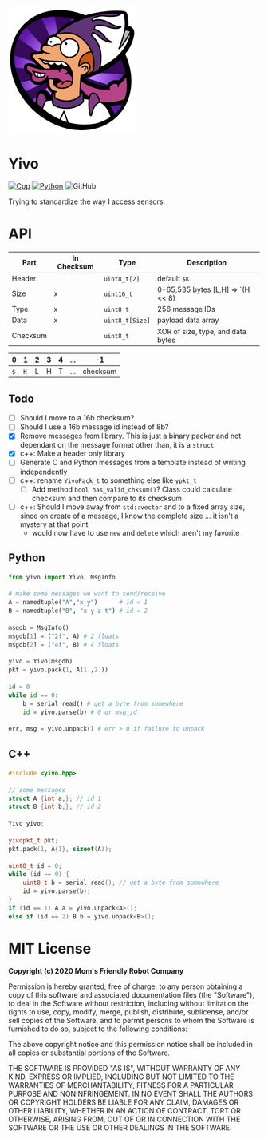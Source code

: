 ![](https://raw.githubusercontent.com/MomsFriendlyRobotCompany/yivo/main/docs/yivo.png)

# Yivo

[![Cpp](https://github.com/MomsFriendlyRobotCompany/yivo/actions/workflows/cpp.yaml/badge.svg)](https://github.com/MomsFriendlyRobotCompany/yivo/actions/workflows/cpp.yaml)
[![Python](https://github.com/MomsFriendlyRobotCompany/yivo/actions/workflows/python.yaml/badge.svg)](https://github.com/MomsFriendlyRobotCompany/yivo/actions/workflows/python.yaml)
![GitHub](https://img.shields.io/github/license/MomsFriendlyRobotCompany/yivo)

Trying to standardize the way I access sensors.

# API

| Part     | In Checksum | Type  | Description |
|----------|-------------|-------|-------------|
| Header   |   | `uint8_t[2]`    | default `$K` |
| Size     | x | `uint16_t`      | 0-65,535 bytes [L,H] => `(H << 8) | L` |
| Type     | x | `uint8_t`       | 256 message IDs |
| Data     | x | `uint8_t[Size]` | payload data array |
| Checksum |   | `uint8_t`       | XOR of size, type, and data bytes |

| 0 | 1 | 2 | 3 | 4 | ... | -1 |
|---|---|---|---|---|-----|----|
|`$`|`K`| L | H | T | ... | checksum |

## Todo

- [ ] Should I move to a 16b checksum?
- [ ] Should I use a 16b message id instead of 8b?
- [x] Remove messages from library. This is just a binary packer and
      not dependant on the message format other than, it is a `struct`
- [x] c++: Make a header only library
- [ ] Generate C and Python messages from a template instead of writing independently
- [ ] c++: rename `YivoPack_t` to something else like `ypkt_t`
    - [ ] Add method `bool has_valid_chksum()`? Class could calculate checksum and then compare
    to its checksum
- [ ] c++: Should I move away from `std::vector` and to a fixed array size, since on create of
    a message, I know the complete size ... it isn't a mystery at that point
    - would now have to use `new` and `delete` which aren't my favorite

## Python

```python
from yivo import Yivo, MsgInfo

# make some messages we want to send/receive
A = namedtuple("A","x y")      # id = 1
B = namedtuple("B", "x y z t") # id = 2

msgdb = MsgInfo()
msgdb[1] = ("2f", A) # 2 floats
msgdb[2] = ("4f", B) # 4 floats

yivo = Yivo(msgdb)
pkt = yivo.pack(1, A(1.,2.))

id = 0
while id == 0:
    b = serial_read() # get a byte from somewhere
    id = yivo.parse(b) # 0 or msg_id

err, msg = yivo.unpack() # err > 0 if failure to unpack
```

## C++

```cpp
#include <yivo.hpp>

// some messages
struct A {int a;}; // id 1
struct B {int b;}; // id 2

Yivo yivo;

yivopkt_t pkt;
pkt.pack(1, A{1}, sizeof(A));

uint8_t id = 0;
while (id == 0) {
    uint8_t b = serial_read(); // get a byte from somewhere
    id = yivo.parse(b);
}
if (id == 1) A a = yivo.unpack<A>();
else if (id == 2) B b = yivo.unpack<B>();
```

# MIT License

**Copyright (c) 2020 Mom's Friendly Robot Company**

Permission is hereby granted, free of charge, to any person obtaining a copy
of this software and associated documentation files (the "Software"), to deal
in the Software without restriction, including without limitation the rights
to use, copy, modify, merge, publish, distribute, sublicense, and/or sell
copies of the Software, and to permit persons to whom the Software is
furnished to do so, subject to the following conditions:

The above copyright notice and this permission notice shall be included in all
copies or substantial portions of the Software.

THE SOFTWARE IS PROVIDED "AS IS", WITHOUT WARRANTY OF ANY KIND, EXPRESS OR
IMPLIED, INCLUDING BUT NOT LIMITED TO THE WARRANTIES OF MERCHANTABILITY,
FITNESS FOR A PARTICULAR PURPOSE AND NONINFRINGEMENT. IN NO EVENT SHALL THE
AUTHORS OR COPYRIGHT HOLDERS BE LIABLE FOR ANY CLAIM, DAMAGES OR OTHER
LIABILITY, WHETHER IN AN ACTION OF CONTRACT, TORT OR OTHERWISE, ARISING FROM,
OUT OF OR IN CONNECTION WITH THE SOFTWARE OR THE USE OR OTHER DEALINGS IN THE
SOFTWARE.
